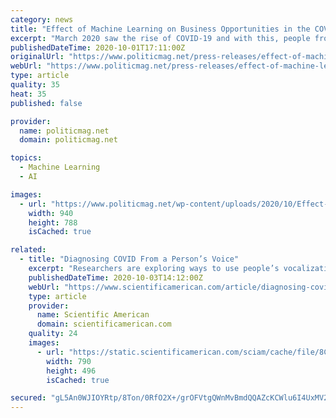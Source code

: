 ```yaml
---
category: news
title: "Effect of Machine Learning on Business Opportunities in the COVID-19 Pandemic."
excerpt: "March 2020 saw the rise of COVID-19 and with this, people from all over the world became susceptible to this dangerous virus that has proven to be fatal in many countries. According to research and market analysis,"
publishedDateTime: 2020-10-01T17:11:00Z
originalUrl: "https://www.politicmag.net/press-releases/effect-of-machine-learning-on-business-opportunities-in-the-covid-19-pandemic-13755-2020/"
webUrl: "https://www.politicmag.net/press-releases/effect-of-machine-learning-on-business-opportunities-in-the-covid-19-pandemic-13755-2020/"
type: article
quality: 35
heat: 35
published: false

provider:
  name: politicmag.net
  domain: politicmag.net

topics:
  - Machine Learning
  - AI

images:
  - url: "https://www.politicmag.net/wp-content/uploads/2020/10/Effect-of-Machine-Learning-on-Business-Opportunities-in-the-COVID-19-Pandemic.png"
    width: 940
    height: 788
    isCached: true

related:
  - title: "Diagnosing COVID From a Person’s Voice"
    excerpt: "Researchers are exploring ways to use people’s vocalizations to diagnose coronavirus infections, dementia and depression"
    publishedDateTime: 2020-10-03T14:12:00Z
    webUrl: "https://www.scientificamerican.com/article/diagnosing-covid-from-a-persons-voice/"
    type: article
    provider:
      name: Scientific American
      domain: scientificamerican.com
    quality: 24
    images:
      - url: "https://static.scientificamerican.com/sciam/cache/file/8C8D39AD-D5B6-4D5E-9EED7869DE114047.jpg"
        width: 790
        height: 496
        isCached: true

secured: "gL5An0WJIOYRtp/8Ton/0RfO2X+/grOFVtgQWnMvBmdQQAZcKCWlu6I4UxMV2dw0PUCrfJ5LGAUyDg8ko1ZwApCWCz6l17kOpc3ZHLNYfbBbsCo69E5E0tSGvkMHPiM+oJ4PwcUbmwTecXrZPXAhXMBq2moUtmHIX5MQL8psFYnO2ixKg9H9/Sc7y3RBaoZQO68PRwDwsrV7Fl6oUEtVewrBcKUliOLVZL0+rGd3u1IDNfAfV852/Gd77qHi6TnoSP81136OMe6VplRKHCLA7z66sox4dxBk0TSM9/dGPjM8StN+gIA4WJgxMdKlbOF5uR63QTz7d3D0+sj/zmibaOnyareMx1pcAUHkcKp0YFs=;HqAlPjQ9hyWqP2cdV8XImQ=="
---
```


